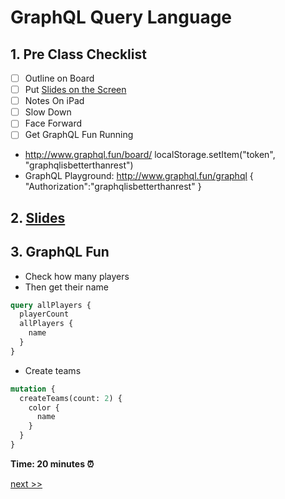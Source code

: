 # GraphQL Query Language

## 1. Pre Class Checklist

- [ ] Outline on Board
- [ ] Put [Slides on the Screen](https://slides.com/moonhighway/graphql-intro/)
- [ ] Notes On iPad
- [ ] Slow Down
- [ ] Face Forward
- [ ] Get GraphQL Fun Running

* http://www.graphql.fun/board/ localStorage.setItem("token", "graphqlisbetterthanrest")
* GraphQL Playground: http://www.graphql.fun/graphql { "Authorization":"graphqlisbetterthanrest" }

## 2. [Slides](https://slides.com/moonhighway/graphql-intro/)

## 3. GraphQL Fun

* Check how many players
* Then get their name

```graphql
query allPlayers {
  playerCount
  allPlayers {
    name
  }
}
```
* Create teams

```graphql
mutation {
  createTeams(count: 2) {
    color {
      name
    }
  }
}
```


**Time: 20 minutes ⏰**

[next >>](https://github.com/MoonHighway/curriculum/blob/master/GraphQL/Day1-GraphQLKickoff/notes/AM1-QueryLanguage/01-pet-library-queries.md)
